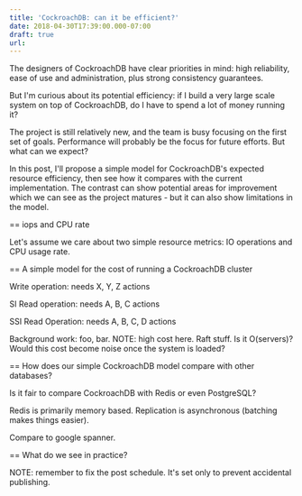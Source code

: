 ```yaml
---
title: 'CockroachDB: can it be efficient?'
date: 2018-04-30T17:39:00.000-07:00
draft: true
url: 
---
```


The designers of CockroachDB have clear priorities in mind: high reliability, ease of use and administration, plus strong consistency guarantees.  
  
But I'm curious about its potential efficiency: if I build a very large scale system on top of CockroachDB, do I have to spend a lot of money running it?  
  
The project is still relatively new, and the team is busy focusing on the first set of goals. Performance will probably be the focus for future efforts. But what can we expect?  
  
In this post, I'll propose a simple model for CockroachDB's expected resource efficiency, then see how it compares with the current implementation. The contrast can show potential areas for improvement which we can see as the project matures - but it can also show limitations in the model.  
  
\== iops and CPU rate  
  
Let's assume we care about two simple resource metrics: IO operations and CPU usage rate.  
  
  
  
\== A simple model for the cost of running a CockroachDB cluster  
  
Write operation: needs X, Y, Z actions  
  
SI Read operation: needs A, B, C actions  
  
SSI Read Operation: needs A, B, C, D actions  
  
Background work: foo, bar. NOTE: high cost here. Raft stuff. Is it O(servers)? Would this cost become noise once the system is loaded?  
  
  
  
\== How does our simple CockroachDB model compare with other databases?  
  
Is it fair to compare CockroachDB with Redis or even PostgreSQL?  
  
  
Redis is primarily memory based. Replication is asynchronous (batching makes things easier).  

  

  
Compare to google spanner.  
  
\== What do we see in practice?  
  
  
  
NOTE: remember to fix the post schedule. It's set only to prevent accidental publishing.